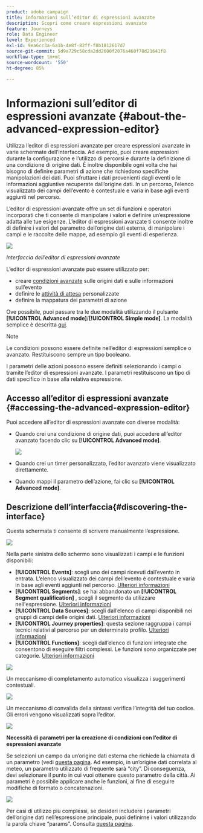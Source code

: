 ```yaml
---
product: adobe campaign
title: Informazioni sull’editor di espressioni avanzate
description: Scopri come creare espressioni avanzate
feature: Journeys
role: Data Engineer
level: Experienced
exl-id: 9ea6cc3a-6a1b-4e8f-82ff-f8b1812617d7
source-git-commit: 5d9a729c58cda2dd2600f2076a460f78d21641f8
workflow-type: tm+mt
source-wordcount: '550'
ht-degree: 85%

---
```


# Informazioni sull’editor di espressioni avanzate {#about-the-advanced-expression-editor}

Utilizza l’editor di espressioni avanzate per creare espressioni avanzate in varie schermate dell’interfaccia. Ad esempio, puoi creare espressioni durante la configurazione e l’utilizzo di percorsi e durante la definizione di una condizione di origine dati.
È inoltre disponibile ogni volta che hai bisogno di definire parametri di azione che richiedono specifiche manipolazioni dei dati. Puoi sfruttare i dati provenienti dagli eventi o le informazioni aggiuntive recuperate dall’origine dati. In un percorso, l’elenco visualizzato dei campi dell’evento è contestuale e varia in base agli eventi aggiunti nel percorso.

L’editor di espressioni avanzate offre un set di funzioni e operatori incorporati che ti consente di manipolare i valori e definire un’espressione adatta alle tue esigenze. L’editor di espressioni avanzate ti consente inoltre di definire i valori del parametro dell’origine dati esterna, di manipolare i campi e le raccolte delle mappe, ad esempio gli eventi di esperienza.

![](../assets/journey65.png)

_Interfaccia dell’editor di espressioni avanzate_

L’editor di espressioni avanzate può essere utilizzato per:

* creare [condizioni avanzate](../condition-activity.md#about_condition) sulle origini dati e sulle informazioni sull’evento
* definire le [attività di attesa](../wait-activity.md#custom) personalizzate
* definire la mappatura dei parametri di azione

Ove possibile, puoi passare tra le due modalità utilizzando il pulsante **[!UICONTROL Advanced mode]**/**[!UICONTROL Simple mode]**. La modalità semplice è descritta [qui](../condition-activity.md#about_condition).

>[!NOTE]
>
>Le condizioni possono essere definite nell’editor di espressioni semplice o avanzato. Restituiscono sempre un tipo booleano.
>
>I parametri delle azioni possono essere definiti selezionando i campi o tramite l’editor di espressioni avanzate. I parametri restituiscono un tipo di dati specifico in base alla relativa espressione.

## Accesso all’editor di espressioni avanzate {#accessing-the-advanced-expression-editor}

Puoi accedere all’editor di espressioni avanzate con diverse modalità:

* Quando crei una condizione di origine dati, puoi accedere all’editor avanzato facendo clic su **[!UICONTROL Advanced mode]**.

   ![](../assets/journeyuc2_33.png)

* Quando crei un timer personalizzato, l’editor avanzato viene visualizzato direttamente.
* Quando mappi il parametro dell’azione, fai clic su **[!UICONTROL Advanced mode]**.

## Descrizione dell’interfaccia{#discovering-the-interface}

Questa schermata ti consente di scrivere manualmente l’espressione.

![](../assets/journey70.png)

Nella parte sinistra dello schermo sono visualizzati i campi e le funzioni disponibili:

* **[!UICONTROL Events]**: scegli uno dei campi ricevuti dall’evento in entrata. L’elenco visualizzato dei campi dell’evento è contestuale e varia in base agli eventi aggiunti nel percorso. [Ulteriori informazioni](../../event/about-events.md)
* **[!UICONTROL Segments]**: se hai abbandonato un **[!UICONTROL Segment qualification]** , scegli il segmento da utilizzare nell&#39;espressione. [Ulteriori informazioni](../condition-activity.md#using-a-segment)
* **[!UICONTROL Data Sources]**: scegli dall’elenco di campi disponibili nei gruppi di campi delle origini dati. [Ulteriori informazioni](../../datasource/about-data-sources.md)
* **[!UICONTROL Journey properties]**: questa sezione raggruppa i campi tecnici relativi al percorso per un determinato profilo. [Ulteriori informazioni](journey-properties.md)
* **[!UICONTROL Functions]**: scegli dall’elenco di funzioni integrate che consentono di eseguire filtri complessi. Le funzioni sono organizzate per categorie. [Ulteriori informazioni](functions.md)

![](../assets/journey65.png)

Un meccanismo di completamento automatico visualizza i suggerimenti contestuali.

![](../assets/journey68.png)

Un meccanismo di convalida della sintassi verifica l’integrità del tuo codice. Gli errori vengono visualizzati sopra l’editor.

![](../assets/journey69.png)

**Necessità di parametri per la creazione di condizioni con l’editor di espressioni avanzate**

Se selezioni un campo da un’origine dati esterna che richiede la chiamata di un parametro (vedi [questa pagina](../../datasource/external-data-sources.md). Ad esempio, in un’origine dati correlata al meteo, un parametro utilizzato di frequente sarà “city”. Di conseguenza, devi selezionare il punto in cui vuoi ottenere questo parametro della città. Ai parametri è possibile applicare anche le funzioni, al fine di eseguire modifiche di formato o concatenazioni.

![](../assets/journeyuc2_19.png)

Per casi di utilizzo più complessi, se desideri includere i parametri dell’origine dati nell’espressione principale, puoi definirne i valori utilizzando la parola chiave “params”. Consulta [questa pagina](../expression/field-references.md).
